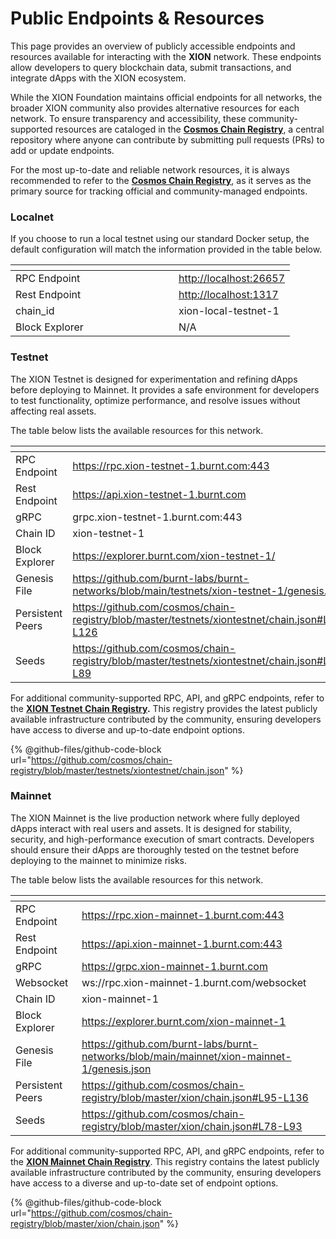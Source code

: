 # Public Endpoints & Resources

This page provides an overview of publicly accessible endpoints and resources available for interacting with the **XION** network. These endpoints allow developers to query blockchain data, submit transactions, and integrate dApps with the XION ecosystem.

While the XION Foundation maintains official endpoints for all networks, the broader XION community also provides alternative resources for each network. To ensure transparency and accessibility, these community-supported resources are cataloged in the [**Cosmos Chain Registry**](https://github.com/cosmos/chain-registry), a central repository where anyone can contribute by submitting pull requests (PRs) to add or update endpoints.

For the most up-to-date and reliable network resources, it is always recommended to refer to the [**Cosmos Chain Registry**](https://github.com/cosmos/chain-registry), as it serves as the primary source for tracking official and community-managed endpoints.

### Localnet

If you choose to run a local testnet using our standard Docker setup, the default configuration will match the information provided in the table below.

<table><thead><tr><th width="245"></th><th></th></tr></thead><tbody><tr><td>RPC Endpoint</td><td><a href="http://localhost:26657">http://localhost:26657</a></td></tr><tr><td>Rest Endpoint</td><td><a href="http://localhost:1317">http://localhost:1317</a></td></tr><tr><td>chain_id</td><td>xion-local-testnet-1</td></tr><tr><td>Block Explorer</td><td>N/A</td></tr></tbody></table>

### Testnet

The XION Testnet is designed for experimentation and refining dApps before deploying to Mainnet. It provides a safe environment for developers to test functionality, optimize performance, and resolve issues without affecting real assets.

The table below lists the available resources for this network.

<table><thead><tr><th width="238"></th><th></th></tr></thead><tbody><tr><td>RPC Endpoint</td><td><a href="https://rpc.xion-testnet-1.burnt.com">https://rpc.xion-testnet-1.burnt.com:443</a></td></tr><tr><td>Rest Endpoint</td><td><a href="https://api.xion-testnet-1.burnt.com">https://api.xion-testnet-1.burnt.com</a></td></tr><tr><td>gRPC</td><td>grpc.xion-testnet-1.burnt.com:443</td></tr><tr><td>Chain ID</td><td>xion-testnet-1</td></tr><tr><td>Block Explorer</td><td><a href="https://explorer.burnt.com/xion-testnet-1/">https://explorer.burnt.com/xion-testnet-1/</a></td></tr><tr><td>Genesis File</td><td><a href="https://github.com/burnt-labs/burnt-networks/blob/main/testnets/xion-testnet-1/genesis.json">https://github.com/burnt-labs/burnt-networks/blob/main/testnets/xion-testnet-1/genesis.json</a></td></tr><tr><td>Persistent Peers</td><td><a href="https://github.com/cosmos/chain-registry/blob/master/testnets/xiontestnet/chain.json#L90-L126">https://github.com/cosmos/chain-registry/blob/master/testnets/xiontestnet/chain.json#L90-L126</a></td></tr><tr><td>Seeds</td><td><a href="https://github.com/cosmos/chain-registry/blob/master/testnets/xiontestnet/chain.json#L78-L89">https://github.com/cosmos/chain-registry/blob/master/testnets/xiontestnet/chain.json#L78-L89</a></td></tr></tbody></table>

For additional community-supported RPC, API, and gRPC endpoints, refer to the [**XION Testnet Chain Registry**](https://github.com/cosmos/chain-registry/blob/master/testnets/xiontestnet/chain.json#L128-L183)**.** This registry provides the latest publicly available infrastructure contributed by the community, ensuring developers have access to diverse and up-to-date endpoint options.

{% @github-files/github-code-block url="https://github.com/cosmos/chain-registry/blob/master/testnets/xiontestnet/chain.json" %}

### Mainnet

The XION Mainnet is the live production network where fully deployed dApps interact with real users and assets. It is designed for stability, security, and high-performance execution of smart contracts. Developers should ensure their dApps are thoroughly tested on the testnet before deploying to the mainnet to minimize risks.

The table below lists the available resources for this network.

<table data-full-width="false"><thead><tr><th></th><th></th></tr></thead><tbody><tr><td>RPC Endpoint</td><td><a href="https://rpc.xion-mainnet-1.burnt.com">https://rpc.xion-mainnet-1.burnt.com:443</a></td></tr><tr><td>Rest Endpoint</td><td><a href="https://api.xion-mainnet-1.burnt.com">https://api.xion-mainnet-1.burnt.com:443</a></td></tr><tr><td>gRPC</td><td><a href="https://grpc.xion-mainnet-1.burnt.com/">https://grpc.xion-mainnet-1.burnt.com</a></td></tr><tr><td>Websocket</td><td>ws://rpc.xion-mainnet-1.burnt.com/websocket</td></tr><tr><td>Chain ID</td><td>xion-mainnet-1</td></tr><tr><td>Block Explorer</td><td><a href="https://explorer.burnt.com/xion-mainnet-1">https://explorer.burnt.com/xion-mainnet-1</a></td></tr><tr><td>Genesis File</td><td><a href="https://github.com/burnt-labs/burnt-networks/blob/main/mainnet/xion-mainnet-1/genesis.json">https://github.com/burnt-labs/burnt-networks/blob/main/mainnet/xion-mainnet-1/genesis.json</a></td></tr><tr><td>Persistent Peers</td><td><a href="https://github.com/cosmos/chain-registry/blob/master/xion/chain.json#L95-L136">https://github.com/cosmos/chain-registry/blob/master/xion/chain.json#L95-L136</a></td></tr><tr><td>Seeds</td><td><a href="https://github.com/cosmos/chain-registry/blob/master/xion/chain.json#L78-L93">https://github.com/cosmos/chain-registry/blob/master/xion/chain.json#L78-L93</a></td></tr></tbody></table>

For additional community-supported RPC, API, and gRPC endpoints, refer to the [**XION Mainnet Chain Registry**](https://github.com/cosmos/chain-registry/blob/master/xion/chain.json). This registry contains the latest publicly available infrastructure contributed by the community, ensuring developers have access to a diverse and up-to-date set of endpoint options.

{% @github-files/github-code-block url="https://github.com/cosmos/chain-registry/blob/master/xion/chain.json" %}
